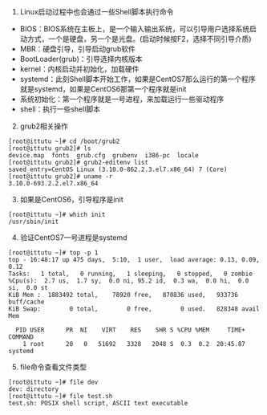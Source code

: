 1.  Linux启动过程中也会通过一些Shell脚本执行命令
  * BIOS：BIOS系统在主板上，是一个输入输出系统，可以引导用户选择系统启动方式，一个是硬盘，另一个是光盘。(启动时候按F2，选择不同引导介质)
  * MBR：硬盘引导，引导启动grub软件
  * BootLoader(grub)：引导选择内核版本
  * kernel：内核启动并初始化，加载硬件
  * systemd：此刻Shell脚本开始工作，如果是CentOS7那么运行的第一个程序就是systemd，如果是CentOS6那第一个程序就是init
  * 系统初始化：第一个程序就是一号进程，来加载运行一些驱动程序
  * shell：执行一些shell脚本
2. grub2相关操作
```
[root@ittutu ~]# cd /boot/grub2
[root@ittutu grub2]# ls
device.map  fonts  grub.cfg  grubenv  i386-pc  locale
[root@ittutu grub2]# grub2-editenv list
saved_entry=CentOS Linux (3.10.0-862.2.3.el7.x86_64) 7 (Core)
[root@ittutu grub2]# uname -r
3.10.0-693.2.2.el7.x86_64
```
3. 如果是CentOS6，引导程序是init
```
[root@ittutu ~]# which init
/usr/sbin/init
```
4. 验证CentOS7一号进程是systemd
```
[root@ittutu ~]# top -p 1
top - 16:48:17 up 475 days,  5:10,  1 user,  load average: 0.13, 0.09, 0.12
Tasks:   1 total,   0 running,   1 sleeping,   0 stopped,   0 zombie
%Cpu(s):  2.7 us,  1.7 sy,  0.0 ni, 95.2 id,  0.3 wa,  0.0 hi,  0.0 si,  0.0 st
KiB Mem :  1883492 total,    78920 free,   870836 used,   933736 buff/cache
KiB Swap:        0 total,        0 free,        0 used.   828348 avail Mem 

  PID USER      PR  NI    VIRT    RES    SHR S %CPU %MEM     TIME+ COMMAND                                                                      
    1 root      20   0   51692   3328   2048 S  0.3  0.2  20:45.87 systemd                                                                      
```
5. file命令查看文件类型
```
[root@ittutu ~]# file dev
dev: directory
[root@ittutu ~]# file test.sh
test.sh: POSIX shell script, ASCII text executable
```